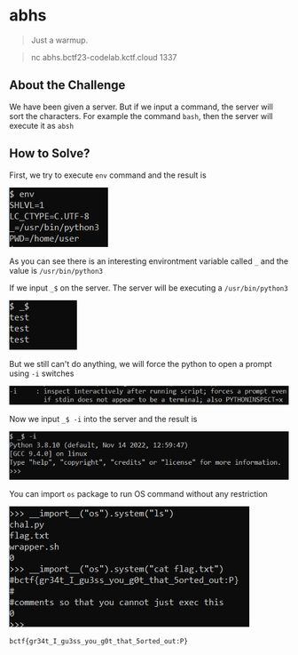 # abhs
> Just a warmup.

> nc abhs.bctf23-codelab.kctf.cloud 1337

## About the Challenge
We have been given a server. But if we input a command, the server will sort the characters. For example the command `bash`, then the server will execute it as `absh`

## How to Solve?
First, we try to execute `env` command and the result is

![env](images/env.png)

As you can see there is an interesting environtment variable called `_` and the value is `/usr/bin/python3`

If we input `_$` on the server. The server will be executing a `/usr/bin/python3`

![python](images/python.png)

But we still can't do anything, we will force the python to open a prompt using `-i` switches

![-i](images/-i.png)

Now we input `_$ -i` into the server and the result is

![prompt](images/prompt.png)

You can import `os` package to run OS command without any restriction

![flag](images/flag.png)

```
bctf{gr34t_I_gu3ss_you_g0t_that_5orted_out:P}
```